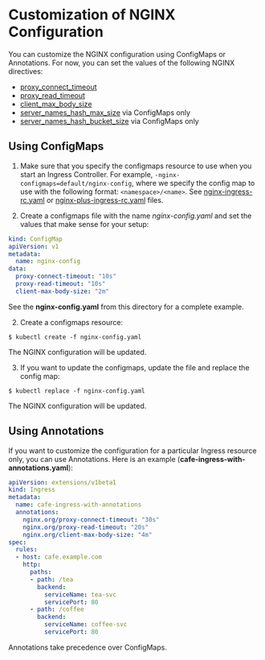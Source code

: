 # Customization of NGINX Configuration

You can customize the NGINX configuration using ConfigMaps or Annotations. For now, you can set the values of the following
NGINX directives:
* [proxy_connect_timeout](http://nginx.org/en/docs/http/ngx_http_proxy_module.html#proxy_connect_timeout)
* [proxy_read_timeout](http://nginx.org/en/docs/http/ngx_http_proxy_module.html#proxy_read_timeout)
* [client_max_body_size](http://nginx.org/en/docs/http/ngx_http_core_module.html#client_max_body_size)
* [server_names_hash_max_size](http://nginx.org/en/docs/http/ngx_http_core_module.html#server_names_hash_max_size) via ConfigMaps only
* [server_names_hash_bucket_size](http://nginx.org/en/docs/http/ngx_http_core_module.html#server_names_hash_bucket_size) via ConfigMaps only

## Using ConfigMaps

1. Make sure that you specify the configmaps resource to use when you start an Ingress Controller.
For example, `-nginx-configmaps=default/nginx-config`, where we specify
the config map to use with the following format: `<namespace>/<name>`. See [nginx-ingress-rc.yaml](../complete-example/nginx-ingress-rc.yaml) or
[nginx-plus-ingress-rc.yaml](../complete-example/nginx-plus-ingress-rc.yaml) files.

1. Create a configmaps file with the name *nginx-config.yaml* and set the values
that make sense for your setup:
  ```yaml
  kind: ConfigMap
  apiVersion: v1
  metadata:
    name: nginx-config
  data:
    proxy-connect-timeout: "10s"
    proxy-read-timeout: "10s"
    client-max-body-size: "2m"
  ```
  See the **nginx-config.yaml** from this directory for a complete example.

2. Create a configmaps resource:
  ```
  $ kubectl create -f nginx-config.yaml
  ```
  The NGINX configuration will be updated.

3. If you want to update the configmaps, update the file and replace the config map:
  ```
  $ kubectl replace -f nginx-config.yaml
  ```
  The NGINX configuration will be updated.

## Using Annotations

If you want to customize the configuration for a particular Ingress resource only, you can use Annotations.
Here is an example (**cafe-ingress-with-annotations.yaml**):
```yaml
apiVersion: extensions/v1beta1
kind: Ingress
metadata:
  name: cafe-ingress-with-annotations
  annotations:
    nginx.org/proxy-connect-timeout: "30s"
    nginx.org/proxy-read-timeout: "20s"
    nginx.org/client-max-body-size: "4m"
spec:
  rules:
  - host: cafe.example.com
    http:
      paths:
      - path: /tea
        backend:
          serviceName: tea-svc
          servicePort: 80
      - path: /coffee
        backend:
          serviceName: coffee-svc
          servicePort: 80
```
Annotations take precedence over ConfigMaps.
